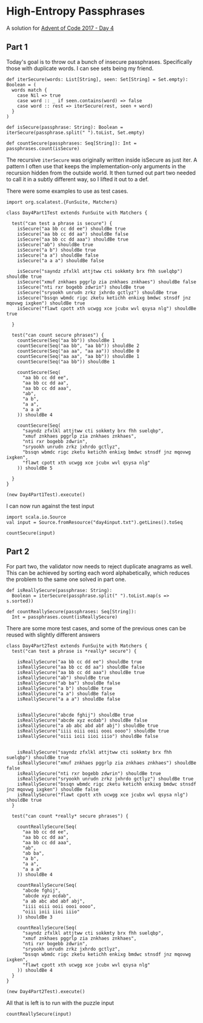 # High-Entropy Passphrases

A solution for [Advent of Code 2017 - Day 4](http://adventofcode.com/2017/day/4)

## Part 1

Today's goal is to throw out a bunch of insecure passphrases. Specifically those
with duplicate words. I can see sets being my friend.

```tut:book
def iterSecure(words: List[String], seen: Set[String] = Set.empty): Boolean = (
  words match {
    case Nil => true
    case word :: _ if seen.contains(word) => false
    case word :: rest => iterSecure(rest, seen + word)
  }
)
 
def isSecure(passphrase: String): Boolean = iterSecure(passphrase.split(" ").toList, Set.empty)

def countSecure(passphrases: Seq[String]): Int = passphrases.count(isSecure)
```

The recursive `iterSecure` was originally written inside isSecure as just iter.
A pattern I often use that keeps the implementation-only arguments in the 
recursion hidden from the outside world. It then turned out part two needed to 
call it in a subtly different way, so I lifted it out to a def.

There were some examples to use as test cases.

```tut:book
import org.scalatest.{FunSuite, Matchers}

class Day4Part1Test extends FunSuite with Matchers {

  test("can test a phrase is secure") {
    isSecure("aa bb cc dd ee") shouldBe true
    isSecure("aa bb cc dd aa") shouldBe false
    isSecure("aa bb cc dd aaa") shouldBe true
    isSecure("ab") shouldBe true
    isSecure("a b") shouldBe true
    isSecure("a a") shouldBe false
    isSecure("a a a") shouldBe false

    isSecure("sayndz zfxlkl attjtww cti sokkmty brx fhh suelqbp") shouldBe true
    isSecure("xmuf znkhaes pggrlp zia znkhaes znkhaes") shouldBe false
    isSecure("nti rxr bogebb zdwrin") shouldBe true
    isSecure("sryookh unrudn zrkz jxhrdo gctlyz") shouldBe true
    isSecure("bssqn wbmdc rigc zketu ketichh enkixg bmdwc stnsdf jnz mqovwg ixgken") shouldBe true
    isSecure("flawt cpott xth ucwgg xce jcubx wvl qsysa nlg") shouldBe true

  }

  test("can count secure phrases") {
    countSecure(Seq("aa bb")) shouldBe 1
    countSecure(Seq("aa bb", "aa bb")) shouldBe 2
    countSecure(Seq("aa aa", "aa aa")) shouldBe 0
    countSecure(Seq("aa aa", "aa bb")) shouldBe 1
    countSecure(Seq("aa bb")) shouldBe 1

    countSecure(Seq(
      "aa bb cc dd ee",
      "aa bb cc dd aa",
      "aa bb cc dd aaa",
      "ab",
      "a b",
      "a a",
      "a a a"
    )) shouldBe 4

    countSecure(Seq(
      "sayndz zfxlkl attjtww cti sokkmty brx fhh suelqbp",
      "xmuf znkhaes pggrlp zia znkhaes znkhaes",
      "nti rxr bogebb zdwrin",
      "sryookh unrudn zrkz jxhrdo gctlyz",
      "bssqn wbmdc rigc zketu ketichh enkixg bmdwc stnsdf jnz mqovwg ixgken",
      "flawt cpott xth ucwgg xce jcubx wvl qsysa nlg"
    )) shouldBe 5

  }
}

(new Day4Part1Test).execute()
```

I can now run against the test input

```tut:book
import scala.io.Source
val input = Source.fromResource("day4input.txt").getLines().toSeq

countSecure(input)
```

## Part 2

For part two, the validator now needs to reject duplicate anagrams as well. This
can be achieved by sorting each word alphabetically, which reduces the problem
to the same one solved in part one.

```tut:book
def isReallySecure(passphrase: String): 
  Boolean = iterSecure(passphrase.split(" ").toList.map(s => s.sorted))

def countReallySecure(passphrases: Seq[String]): 
  Int = passphrases.count(isReallySecure)
```

There are some more test cases, and some of the previous ones can be reused with
slightly different answers

```tut:book
class Day4Part2Test extends FunSuite with Matchers {
  test("can test a phrase is *really* secure") {

    isReallySecure("aa bb cc dd ee") shouldBe true
    isReallySecure("aa bb cc dd aa") shouldBe false
    isReallySecure("aa bb cc dd aaa") shouldBe true
    isReallySecure("ab") shouldBe true
    isReallySecure("ab ba") shouldBe false
    isReallySecure("a b") shouldBe true
    isReallySecure("a a") shouldBe false
    isReallySecure("a a a") shouldBe false


    isReallySecure("abcde fghij") shouldBe true
    isReallySecure("abcde xyz ecdab") shouldBe false
    isReallySecure("a ab abc abd abf abj") shouldBe true
    isReallySecure("iiii oiii ooii oooi oooo") shouldBe true
    isReallySecure("oiii ioii iioi iiio") shouldBe false


    isReallySecure("sayndz zfxlkl attjtww cti sokkmty brx fhh suelqbp") shouldBe true
    isReallySecure("xmuf znkhaes pggrlp zia znkhaes znkhaes") shouldBe false
    isReallySecure("nti rxr bogebb zdwrin") shouldBe true
    isReallySecure("sryookh unrudn zrkz jxhrdo gctlyz") shouldBe true
    isReallySecure("bssqn wbmdc rigc zketu ketichh enkixg bmdwc stnsdf jnz mqovwg ixgken") shouldBe false
    isReallySecure("flawt cpott xth ucwgg xce jcubx wvl qsysa nlg") shouldBe true
  }

  test("can count *really* secure phrases") {

    countReallySecure(Seq(
      "aa bb cc dd ee",
      "aa bb cc dd aa",
      "aa bb cc dd aaa",
      "ab",
      "ab ba",
      "a b",
      "a a",
      "a a a"
    )) shouldBe 4

    countReallySecure(Seq(
      "abcde fghij",
      "abcde xyz ecdab",
      "a ab abc abd abf abj",
      "iiii oiii ooii oooi oooo",
      "oiii ioii iioi iiio"
    )) shouldBe 3

    countReallySecure(Seq(
      "sayndz zfxlkl attjtww cti sokkmty brx fhh suelqbp",
      "xmuf znkhaes pggrlp zia znkhaes znkhaes",
      "nti rxr bogebb zdwrin",
      "sryookh unrudn zrkz jxhrdo gctlyz",
      "bssqn wbmdc rigc zketu ketichh enkixg bmdwc stnsdf jnz mqovwg ixgken",
      "flawt cpott xth ucwgg xce jcubx wvl qsysa nlg"
    )) shouldBe 4
  }
}

(new Day4Part2Test).execute()
```

All that is left is to run with the puzzle input

```tut:book
countReallySecure(input)
```
